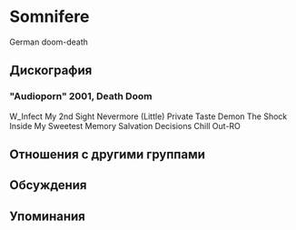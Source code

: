 # Somnifere

German doom-death

## Дискография

### "Audioporn" 2001, Death Doom

W_Infect
My 2nd Sight
Nevermore
(Little) Private Taste
Demon
The Shock Inside
My Sweetest Memory
Salvation
Decisions
Chill Out-RO


## Отношения с другими группами


## Обсуждения


## Упоминания

